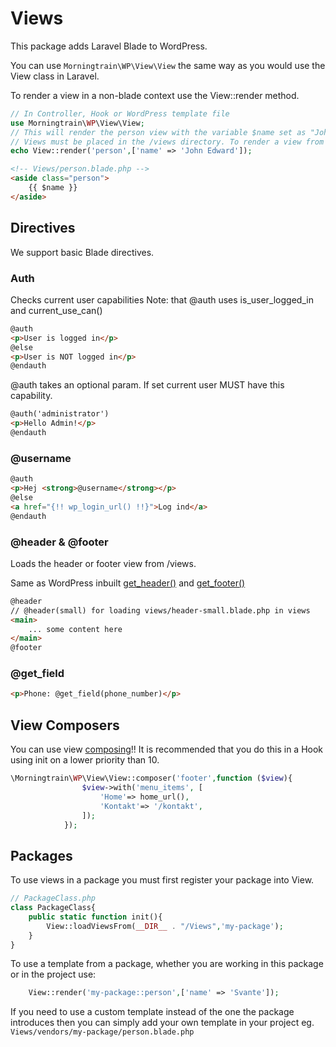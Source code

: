 # Views

This package adds Laravel Blade to WordPress.

You can use `Morningtrain\WP\View\View` the same way as you would use the View class in Laravel.

To render a view in a non-blade context use the View::render method.

```php
// In Controller, Hook or WordPress template file
use Morningtrain\WP\View\View;
// This will render the person view with the variable $name set as "John Edward"
// Views must be placed in the /views directory. To render a view from a sub directory to /view simply use the full path: eg. pages/contact
echo View::render('person',['name' => 'John Edward']);
```

```html
<!-- Views/person.blade.php -->
<aside class="person">
    {{ $name }}
</aside>
```

## Directives

We support basic Blade directives.

### Auth

Checks current user capabilities Note: that @auth uses is_user_logged_in and current_use_can()

```html
@auth
<p>User is logged in</p>
@else
<p>User is NOT logged in</p>
@endauth
```

@auth takes an optional param. If set current user MUST have this capability.

```html
@auth('administrator')
<p>Hello Admin!</p>
@endauth
```

### @username

```html
@auth
<p>Hej <strong>@username</strong></p>
@else
<a href="{!! wp_login_url() !!}">Log ind</a>
@endauth
```

### @header & @footer

Loads the header or footer view from /views.

Same as WordPress inbuilt [get_header()](https://developer.wordpress.org/reference/functions/get_header/)
and [get_footer()](https://developer.wordpress.org/reference/functions/get_footer/)

```html
@header
// @header(small) for loading views/header-small.blade.php in views
<main>
    ... some content here
</main>
@footer
```

### @get_field

```html
<p>Phone: @get_field(phone_number)</p>
```

## View Composers

You can use view [composing](https://laravel.com/docs/9.x/views#view-composers)!!
It is recommended that you do this in a Hook using init on a lower priority than 10.

```php
\Morningtrain\WP\View\View::composer('footer',function ($view){
                $view->with('menu_items', [
                    'Home'=> home_url(),
                    'Kontakt'=> '/kontakt',
                ]);
            });
```

## Packages

To use views in a package you must first register your package into View.

```php
// PackageClass.php
class PackageClass{
    public static function init(){
        View::loadViewsFrom(__DIR__ . "/Views",'my-package');
    } 
}
```

To use a template from a package, whether you are working in this package or in the project use:

```php
    View::render('my-package::person',['name' => 'Svante']);
```

If you need to use a custom template instead of the one the package introduces then you can simply add your own template
in your project eg. `Views/vendors/my-package/person.blade.php`
